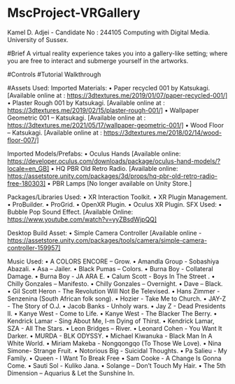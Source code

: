 # MscProject-VRGallery
Kamel D. Adjei - Candidate No : 244105
Computing with Digital Media.
University of Sussex.

#Brief
A virtual reality experience takes you into a gallery-like setting; where you are free to interact and submerge yourself in the artworks.

#Controls
#Tutorial Walkthrough


#Assets Used:
Imported Materials: 
•	Paper recycled 001 by Katsukagi. [Available online at : https://3dtextures.me/2019/01/07/paper-recycled-001/]
•	Plaster Rough 001 by Katsukagi. [Available online at : https://3dtextures.me/2019/02/15/plaster-rough-001/]
•	Wallpaper Geometric 001 – Katsukagi. [Available online at : https://3dtextures.me/2021/05/17/wallpaper-geometric-001/]
•	Wood Floor – Katsukagi. [Available online at : https://3dtextures.me/2018/02/14/wood-floor-007/]

Imported Models/Prefabs:
•	Oculus Hands [Available online: https://developer.oculus.com/downloads/package/oculus-hand-models/?locale=en_GB]
•	HQ PBR Old Retro Radio. [Available online: https://assetstore.unity.com/packages/3d/props/hq-pbr-old-retro-radio-free-180303]
•	PBR Lamps [No longer available on Unity Store.]

Packages/Libraries Used:
•	XR Interaction Toolkit.
•	XR Plugin Management.
•	ProBuilder.
•	ProGrid.
•	OpenXR Plugin.
•	Oculus XR Plugin.
SFX Used:
•	Bubble Pop Sound Effect. [Available Online: https://www.youtube.com/watch?v=yyZBsdWjpQQ]

Desktop Build Asset:
•	Simple Camera Controller [Available online - https://assetstore.unity.com/packages/tools/camera/simple-camera-controller-159957]


Music Used:
•	A COLORS ENCORE – Grow.
•	Amandla Group - Sobashiya Abazali.
•	Asa – Jailer.
•	Black Pumas – Colors.
•	Burna Boy - Collateral Damage.
•	Burna Boy - JA ARA E.
•	Calum Scott - Boys In The Street	.
•	Chilly Gonzales – Manifesto.
•	Chilly Gonzales – Overnight.
•	Dave – Black.
•	Gil Scott Heron - The Revolution Will Not Be Televised.
•	Hans Zimmer - Senzenina (South African folk song).
•	Hozier - Take Me to Church.
•	JAY-Z - The Story of O.J.
•	Jacob Banks - Unholy wars.
•	Jay Z - Dead Presidents II.
•	Kanye West - Come to Life.
•	Kanye West - The Blacker The Berry.
•	Kendrick Lamar - Sing About Me, I-m Dying of Thirst.
•	Kendrick Lamar, SZA - All The Stars.
•	Leon Bridges – River.
•	Leonard Cohen - You Want It Darker.
•	MURDA - BLK ODYSSY.
•	Michael Kiwanuka - Black Man In A White World.
•	Miriam Makeba - Nongqongqo (To Those We Love).
•	Nina Simone- Strange Fruit.
•	Notorious Big - Suicidal Thoughts.
•	Pa Salieu - My Family.
•	Queen - I Want To Break Free
•	Sam Cooke - A Change Is Gonna Come.
•	Sauti Sol - Kuliko Jana.
•	Solange – Don’t Touch My Hair.
•	The 5th Dimension – Aquarius & Let the Sunshine In.

